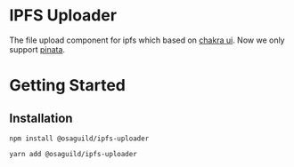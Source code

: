 # IPFS Uploader

The file upload component for ipfs which based on [chakra ui](https://chakra-ui.com/).
Now we only support [pinata](https://www.pinata.cloud/).

# Getting Started

## Installation

```npm
npm install @osaguild/ipfs-uploader
```

```yarn
yarn add @osaguild/ipfs-uploader
```
